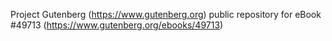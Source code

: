 Project Gutenberg (https://www.gutenberg.org) public repository for eBook #49713 (https://www.gutenberg.org/ebooks/49713)
